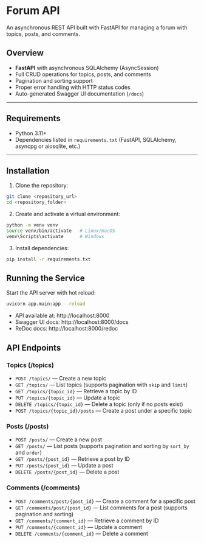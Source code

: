 # Forum API

An asynchronous REST API built with FastAPI for managing a forum with topics, posts, and comments.

## Overview

- **FastAPI** with asynchronous SQLAlchemy (AsyncSession)
- Full CRUD operations for topics, posts, and comments
- Pagination and sorting support
- Proper error handling with HTTP status codes
- Auto-generated Swagger UI documentation (`/docs`)

---

## Requirements

- Python 3.11+
- Dependencies listed in `requirements.txt` (FastAPI, SQLAlchemy, asyncpg or aiosqlite, etc.)

---

## Installation

1. Clone the repository:

```bash
git clone <repository_url>
cd <repository_folder>
```

2. Create and activate a virtual environment:

```bash
python -m venv venv
source venv/bin/activate   # Linux/macOS
venv\Scripts\activate      # Windows
```

3. Install dependencies:

```bash
pip install -r requirements.txt
```

## Running the Service

Start the API server with hot reload:

```bash
uvicorn app.main:app --reload
```

- API available at: http://localhost:8000
- Swagger UI docs: http://localhost:8000/docs
- ReDoc docs: http://localhost:8000/redoc

## API Endpoints

### Topics (/topics)

- `POST /topics/` — Create a new topic
- `GET /topics/` — List topics (supports pagination with `skip` and `limit`)
- `GET /topics/{topic_id}` — Retrieve a topic by ID
- `PUT /topics/{topic_id}` — Update a topic
- `DELETE /topics/{topic_id}` — Delete a topic (only if no posts exist)
- `POST /topics/{topic_id}/posts` — Create a post under a specific topic

### Posts (/posts)

- `POST /posts/` — Create a new post
- `GET /posts/` — List posts (supports pagination and sorting by `sort_by` and `order`)
- `GET /posts/{post_id}` — Retrieve a post by ID
- `PUT /posts/{post_id}` — Update a post
- `DELETE /posts/{post_id}` — Delete a post

### Comments (/comments)

- `POST /comments/post/{post_id}` — Create a comment for a specific post
- `GET /comments/post/{post_id}` — List comments for a post (supports pagination and sorting)
- `GET /comments/{comment_id}` — Retrieve a comment by ID
- `PUT /comments/{comment_id}` — Update a comment
- `DELETE /comments/{comment_id}` — Delete a comment

